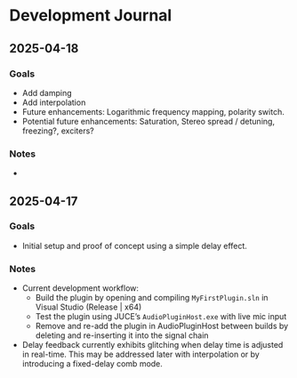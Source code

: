 # Development Journal

## 2025-04-18

### Goals
- Add damping
- Add interpolation
- Future enhancements: Logarithmic frequency mapping, polarity switch.
- Potential future enhancements: Saturation, Stereo spread / detuning, freezing?, exciters?

### Notes
-

## 2025-04-17

### Goals
- Initial setup and proof of concept using a simple delay effect.

### Notes
- Current development workflow:
  - Build the plugin by opening and compiling `MyFirstPlugin.sln` in Visual Studio (Release | x64)
  - Test the plugin using JUCE’s `AudioPluginHost.exe` with live mic input
  - Remove and re-add the plugin in AudioPluginHost between builds by deleting and re-inserting it into the signal chain
- Delay feedback currently exhibits glitching when delay time is adjusted in real-time. This may be addressed later with interpolation or by introducing a fixed-delay comb mode.
